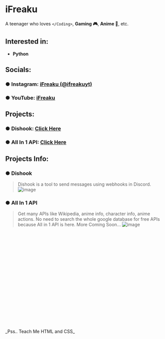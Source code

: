 # iFreaku
A teenager who loves `</Coding>`, **Gaming 🎮**, **Anime 🙌**, etc.
## Interested in:
- **Python** 
## Socials:
### ● **Instagram:** [iFreaku (@ifreakuyt)](https://www.instagram.com/ifreakuyt/)<br>
### ● **YouTube:** [iFreaku](https://www.youtube.com/channel/UCcIuJXUhGSWCbFKL3zDme3Q)
## Projects:
### ● **Dishook:** [Click Here](https://dishook.glique.repl.co/)<br>
### ● **All In 1 API:** [Click Here](https://allin1-api.glique.repl.co/)
## Projects Info:
### ● Dishook
> Dishook is a tool to send messages using webhooks in Discord.
![image](https://media.discordapp.net/attachments/937321259254034522/947034669218684978/unknown.png)
### ● All In 1 API
> Get many APIs like Wikipedia, anime info, character info, anime actions. No need to search the whole google database for free APIs because All in 1 API is here. More Coming Soon...
![image](https://media.discordapp.net/attachments/937321259254034522/947036165125570571/unknown.png)
<br>
<br>
<br>
<br>
<br>
<br>
<br>
<br>
<br>
<br>
<br>
<br>
<br>
<br>
<br>
<br>
<br>
<br>
_Pss.. Teach Me HTML and CSS_

